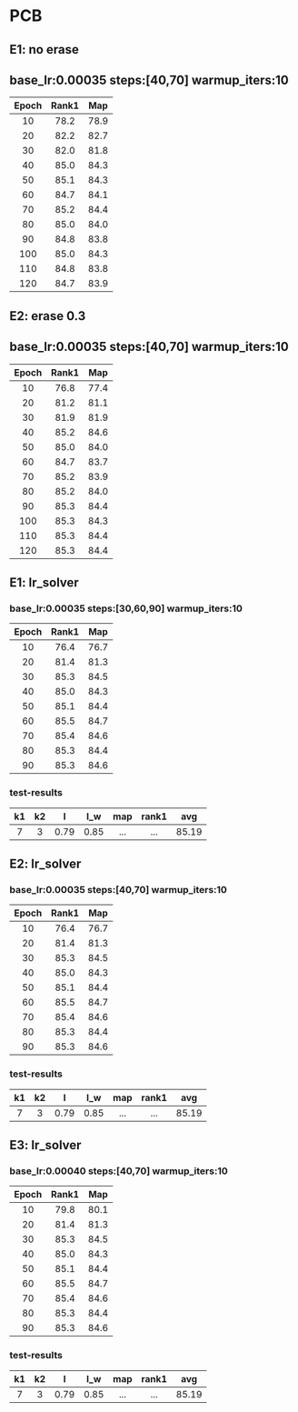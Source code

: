 # PCB
## E1: no erase
## base_lr:0.00035 steps:[40,70] warmup_iters:10
|Epoch|Rank1|Map|
 |:------:|:------:|:------:|
 |10|78.2|78.9|
 |20|82.2|82.7|
 |30|82.0|81.8|
 |40|85.0|84.3|
 |50|85.1|84.3|
 |60|84.7|84.1|
 |70|85.2|84.4|
 |80|85.0|84.0|
 |90|84.8|83.8|
 |100|85.0|84.3|
 |110|84.8|83.8|
 |120|84.7|83.9|
 
## E2: erase 0.3
## base_lr:0.00035 steps:[40,70] warmup_iters:10
|Epoch|Rank1|Map|
 |:------:|:------:|:------:|
 |10|76.8|77.4|
 |20|81.2|81.1|
 |30|81.9|81.9|
 |40|85.2|84.6|
 |50|85.0|84.0|
 |60|84.7|83.7|
 |70|85.2|83.9|
 |80|85.2|84.0|
 |90|85.3|84.4|
 |100|85.3|84.3|
 |110|85.3|84.4|
 |120|85.3|84.4|
 
## E1: lr_solver
### base_lr:0.00035 steps:[30,60,90] warmup_iters:10
 |Epoch|Rank1|Map|
 |:------:|:------:|:------:|
 |10|76.4|76.7|
 |20|81.4|81.3|
 |30|85.3|84.5|
 |40|85.0|84.3|
 |50|85.1|84.4|
 |60|85.5|84.7|
 |70|85.4|84.6|
 |80|85.3|84.4|
 |90|85.3|84.6|
### test-results
|k1|k2|l|l_w|map|rank1|avg|
|:---:|:---:|:---:|:---:|:---:|:---:|:---:|
|7|3|0.79|0.85|...|...|85.19|

## E2: lr_solver
### base_lr:0.00035 steps:[40,70] warmup_iters:10
 |Epoch|Rank1|Map|
 |:------:|:------:|:------:|
 |10|76.4|76.7|
 |20|81.4|81.3|
 |30|85.3|84.5|
 |40|85.0|84.3|
 |50|85.1|84.4|
 |60|85.5|84.7|
 |70|85.4|84.6|
 |80|85.3|84.4|
 |90|85.3|84.6|
### test-results
|k1|k2|l|l_w|map|rank1|avg|
|:---:|:---:|:---:|:---:|:---:|:---:|:---:|
|7|3|0.79|0.85|...|...|85.19|

## E3: lr_solver
### base_lr:0.00040 steps:[40,70] warmup_iters:10
 |Epoch|Rank1|Map|
 |:------:|:------:|:------:|
 |10|79.8|80.1|
 |20|81.4|81.3|
 |30|85.3|84.5|
 |40|85.0|84.3|
 |50|85.1|84.4|
 |60|85.5|84.7|
 |70|85.4|84.6|
 |80|85.3|84.4|
 |90|85.3|84.6|
### test-results
|k1|k2|l|l_w|map|rank1|avg|
|:---:|:---:|:---:|:---:|:---:|:---:|:---:|
|7|3|0.79|0.85|...|...|85.19|

